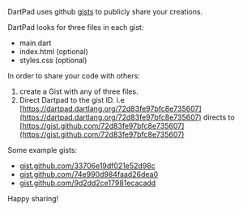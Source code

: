 DartPad uses github [gists](https://gist.github.com/) to publicly share your creations.

DartPad looks for three files in each gist:
* main.dart
* index.html (optional)
* styles.css (optional)

In order to share your code with others:
1. create a Gist with any of three files.
2. Direct Dartpad to the gist ID. i.e [https://dartpad.dartlang.org/72d83fe97bfc8e735607](https://dartpad.dartlang.org/72d83fe97bfc8e735607) directs to [https://gist.github.com/72d83fe97bfc8e735607](https://gist.github.com/72d83fe97bfc8e735607) 

Some example gists:
- [gist.github.com/33706e19df021e52d98c](https://gist.github.com/devoncarew/33706e19df021e52d98c)
- [gist.github.com/74e990d984faad26dea0](https://gist.github.com/devoncarew/74e990d984faad26dea0)
- [gist.github.com/9d2dd2ce17981ecacadd](https://gist.github.com/devoncarew/9d2dd2ce17981ecacadd)

Happy sharing!
